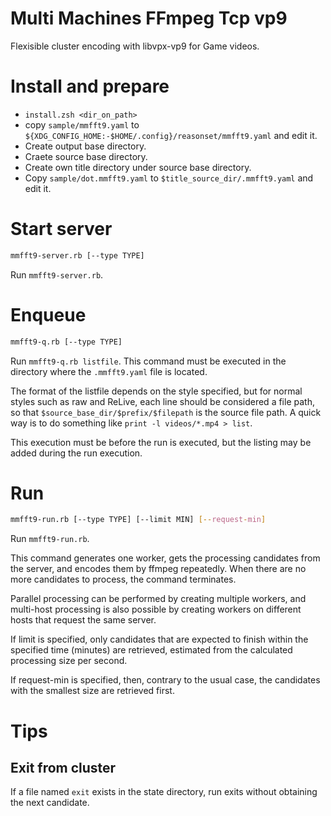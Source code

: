 # Multi Machines FFmpeg Tcp vp9

Flexisible cluster encoding with libvpx-vp9 for Game videos.

# Install and prepare

* `install.zsh <dir_on_path>`
* copy `sample/mmfft9.yaml` to `${XDG_CONFIG_HOME:-$HOME/.config}/reasonset/mmfft9.yaml` and edit it.
* Create output base directory.
* Craete source base directory.
* Create own title directory under source base directory.
* Copy `sample/dot.mmfft9.yaml` to `$title_source_dir/.mmfft9.yaml` and edit it.

# Start server

```bash
mmfft9-server.rb [--type TYPE]
```

Run `mmfft9-server.rb`.

# Enqueue

```bash
mmfft9-q.rb [--type TYPE]
```


Run `mmfft9-q.rb listfile`.
This command must be executed in the directory where the `.mmfft9.yaml` file is located.

The format of the listfile depends on the style specified, but for normal styles such as raw and ReLive, each line should be considered a file path, so that `$source_base_dir/$prefix/$filepath` is the source file path.
A quick way is to do something like `print -l videos/*.mp4 > list`.

This execution must be before the run is executed, but the listing may be added during the run execution.

# Run

```bash
mmfft9-run.rb [--type TYPE] [--limit MIN] [--request-min]
```

Run `mmfft9-run.rb`.

This command generates one worker, gets the processing candidates from the server, and encodes them by ffmpeg repeatedly. When there are no more candidates to process, the command terminates.

Parallel processing can be performed by creating multiple workers, and multi-host processing is also possible by creating workers on different hosts that request the same server.

If limit is specified, only candidates that are expected to finish within the specified time (minutes) are retrieved, estimated from the calculated processing size per second.

If request-min is specified, then, contrary to the usual case, the candidates with the smallest size are retrieved first.

# Tips

## Exit from cluster

If a file named `exit` exists in the state directory, run exits without obtaining the next candidate.
